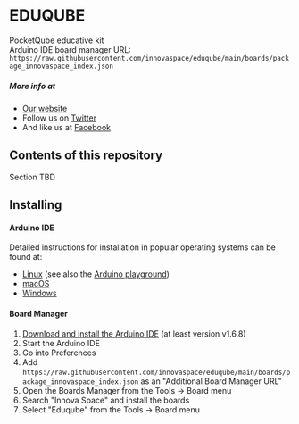 # EDUQUBE
PocketQube educative kit <br>
Arduino IDE board manager URL: <br>
`` https://raw.githubusercontent.com/innovaspace/eduqube/main/boards/package_innovaspace_index.json ``

##### More info at
-  [Our website](https://www.innova-space.com/)
-  Follow us on [Twitter](https://twitter.com/innova_space)
-  And like us at [Facebook](https://www.facebook.com/innovaspace)

## Contents of this repository
Section TBD

## Installing

#### Arduino IDE
Detailed instructions for installation in popular operating systems can be found at:
-  [Linux](https://www.arduino.cc/en/Guide/Linux) (see also the [Arduino playground](https://playground.arduino.cc/Learning/Linux))
-  [macOS](https://www.arduino.cc/en/Guide/MacOSX)
-  [Windows](https://www.arduino.cc/en/Guide/Windows)

#### Board Manager
 1. [Download and install the Arduino IDE](https://www.arduino.cc/en/Main/Software) (at least version v1.6.8)
 2. Start the Arduino IDE
 3. Go into Preferences
 4. Add ``` https://raw.githubusercontent.com/innovaspace/eduqube/main/boards/package_innovaspace_index.json ``` as an "Additional Board Manager URL"
 5. Open the Boards Manager from the Tools -> Board menu
 6. Search "Innova Space" and install the boards
 7. Select "Eduqube" from the Tools -> Board menu
